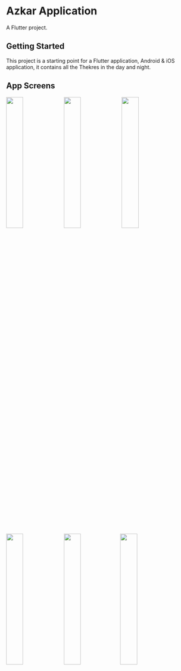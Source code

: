 # Azkar Application

A Flutter project.

## Getting Started

This project is a starting point for a Flutter application, Android & iOS application, it contains all the Thekres in the day and night.


## App Screens
<img src="https://github.com/user-attachments/assets/1df14823-c661-4a2b-961a-30d5d884a278" width="30%"> <img src="https://github.com/user-attachments/assets/73864b00-67aa-4bd3-aae0-8ddd525d5ab2" width="30%"> <img src="https://github.com/user-attachments/assets/43269203-f0cd-4b39-97d5-6f5c2baa86e2" width="30%"><img src="https://github.com/user-attachments/assets/3b9343b1-cea0-49e5-ac7d-ce784c0fea74" width="30%"> <img src="(https://github.com/user-attachments/assets/3fb5a019-7935-4832-8722-18933123eca9" width="30%"><img src="https://github.com/user-attachments/assets/a360a1d2-41b2-410a-96d6-9a1c94f3286b" width="30%">
